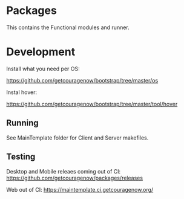 # Packages

This contains the Functional modules and runner.



# Development

Install what you need per OS:

https://github.com/getcouragenow/bootstrap/tree/master/os

Instal hover:

https://github.com/getcouragenow/bootstrap/tree/master/tool/hover

## Running

See MainTemplate folder for Client and Server makefiles.

## Testing

Desktop and Mobile releaes coming out of CI: https://github.com/getcouragenow/packages/releases

Web out of CI: https://maintemplate.ci.getcouragenow.org/





